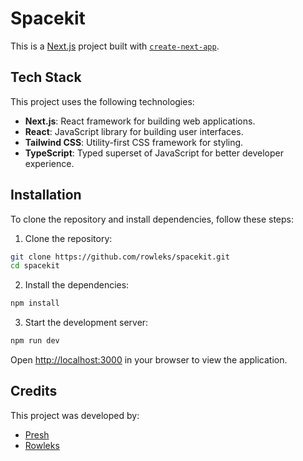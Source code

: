 # Spacekit

This is a [Next.js](https://nextjs.org) project built with [`create-next-app`](https://nextjs.org/docs/app/api-reference/cli/create-next-app).

## Tech Stack

This project uses the following technologies:

- **Next.js**: React framework for building web applications.
- **React**: JavaScript library for building user interfaces.
- **Tailwind CSS**: Utility-first CSS framework for styling.
- **TypeScript**: Typed superset of JavaScript for better developer experience.

## Installation

To clone the repository and install dependencies, follow these steps:

1. Clone the repository:

```bash
git clone https://github.com/rowleks/spacekit.git
cd spacekit
```

2. Install the dependencies:

```bash
npm install
```

3. Start the development server:

```bash
npm run dev
```

Open [http://localhost:3000](http://localhost:3000) in your browser to view the application.

## Credits

This project was developed by:

- [Presh](https://my-portfolio-iota-gold-71.vercel.app/)
- [Rowleks](https://rowland-momoh.netlify.app/)

